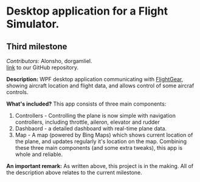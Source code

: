 Desktop application for a Flight Simulator.
=======

Third milestone
-----------
_Contributors_: Alonsho, dorgamliel.  
[link](https://github.com/Alonsho/MileStone1) to our GitHub repository.

**Description:** WPF desktop application communicating with [FlightGear](https://www.flightgear.org/download/), showing aircraft location and flight data, and allows control of some aircraf controls.

**What's included?**
This app consists of three main components:
1. Controllers - Controlling the plane is now simple with navigation controllers, including throttle, aileron, elevator and rudder
2. Dashbaord - a detailed dashboard with real-time plane data.
3. Map - A map (powered by Bing Maps) which shows current location of the plane, and updates regularly it's location on the map.
Combining these three main components (and some extra tweaks), this app is whole and reliable.


**An important remark:** As written above, this project is in the making. All of the description above relates to the current milestone.
